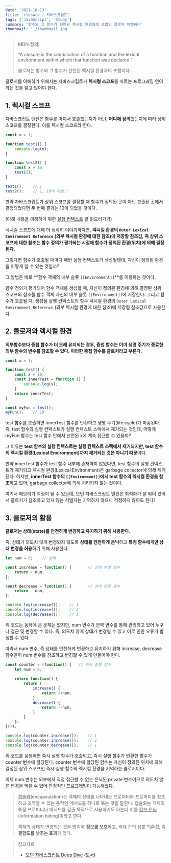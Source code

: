 ```yaml
---
date: '2021-10-13'
title: 'closure | 자바스크립트'
tags: ['JavaScript', 'Study']
summary: '함수와 그 함수가 선언된 렉시컬 환경과의 조합인 클로저 이해하기'
thumbnail: './thumbnail.jpg'
---
```


> MDN 정의)
>
> "A closure is the combination of a function and the lexical environment within which that function was declared." 
>
> 클로저는 함수와 그 함수가 선언된 렉시컬 환경과의 조합이다.

클로저를 이해하기 위해서는 자바스크립트가 **렉시컬 스코프**를 따르는 프로그래밍 언어라는 것을 알고 있어야 한다.



## 1. 렉시컬 스코프

자바스크립트 엔진은 함수를 어디서 호출했는지가 아닌, **어디에 정의**했는지에 따라 상위 스코프를 결정한다. 이를 렉시컬 스코프라 한다.

```js
const x = 1;

function test1() {
    console.log(x);
}

function test2() {
    const x = 10;
    test1();
}

test1();	// 1
test2();	// 1, 10이 아님!!
```

만약 자바스크립트가 상위 스코프를 결정할 때 함수가 정의된 곳이 아닌 호출된 곳에서 결정되었다면 두 번째 결과는 10이 되었을 것이다.

(아래 내용을 이해하기 위한 [실행 컨텍스트](https://kanghyun.netlify.app/blog/2021-10-11/execution-context) 글 읽으러가기)

렉시컬 스코프에 대해 더 정확히 이야기하자면, **렉시컬 환경의 `Outer Lexical Environment Reference` (외부 렉시컬 환경에 대한 참조)에 저장할 참조값, 즉 상위 스코프에 대한 참조는 함수 정의가 평가되는 시점에 함수가 정의된 환경(위치)에 의해 결정된다.**



그렇다면 함수가 호출될 때마다 매번 실행 컨텍스트가 생성될텐데, 자신이 정의된 환경을 어떻게 알 수 있는 것일까?

그 방법은 바로 **함수 객체의 내부 슬롯 `[[Environment]]`**를 이용하는 것이다. 

함수 정의가 평가되어 함수 객체를 생성할 때, 자신이 정의된 환경에 의해 결정된 상위 스코프의 참조를 함수 객체 자신의 내부 슬롯 `[[Environment]]`에 저장한다. 그리고 함수가 호출될 때, 생성될 실행 컨텍스트의 함수 렉시컬 환경의 `Outer Lexical Environment Reference` (외부 렉시컬 환경에 대한 참조)에 저장될 참조값으로 사용한다.



## 2. 클로저와 렉시컬 환경

**외부함수보다 중첩 함수가 더 오래 유지되는 경우, 중첩 함수는 이미 생명 주기가 종료한 외부 함수의 변수를 참조할 수 있다. 이러한 중첩 함수를 클로저라고 부른다.**

```js
const x = 1;

function test() {
	const x = 10;
    const innerTest = function () {
        console.log(x);
    }
    return innerTest;
}

const myFun = test();
myFun();	// 10
```

test 함수를 호출하면 innerTest 함수를 반환하고 생명 주기(life cycle)가 마감된다. 즉, test 함수의 실행 컨텍스트가 실행 컨텍스트 스택에서 제거되는 것인데, 어떻게 myFun 함수는 test 함수 안에서 선언된 x에 계속 접근할 수 있을까?

그 이유는 **test 함수의 실행 컨텍스트는 실행 컨텍스트 스택에서 제거되지만, test 함수의 렉시컬 환경(Lexical Environment)까지 제거되는 것은 아니기 때문**이다.

만약 innerTest 함수가 test 함수 내부에 존재하지 않았다면, test 함수의 실행 컨텍스트가 제거되고 렉시컬 환경(Lexical Environment)은 garbage collector에 의해 제거된다. 하지만, **innerTest 함수의 `[[Environment]]`에서 test 함수의 렉시컬 환경을 참조**하고 있어, garbage collector에 의해 처리되지 않는 것이다.

여기서 메모리가 걱정이 될 수 있는데, 모던 자바스크립트 엔진은 최적화가 잘 되어 있어서 클로저가 참조하고 있지 않는 식별자는 기억하지 않으니 걱정하지 않아도 된다!



## 3. 클로저의 활용

**클로저는 상태(state)를 안전하게 변경하고 유지하기 위해 사용한다.**

즉, 상태가 의도치 않게 변경되지 않도록 **상태를 안전하게 은닉**하고 **특정 함수에게만 상태 변경을 허용**하기 위해 사용한다.



```js
let num = 0;	// 상태

const increase = function() {		// 상태 변경 함수
    return ++num;
};

const decrease = function() {		// 상태 변경 함수
    return --num;
};

console.log(increase());	// 1
console.log(increase());	// 2
console.log(decrease());	// 1
```

위 코드는 동작에 큰 문제는 없지만, num 변수가 전역 변수를 통해 관리되고 있어 누구나 접근 및 변경할 수 있다. 즉, 의도치 않게 상태가 변경될 수 있고 이로 인한 오류가 발생할 수 있다.

따라서 num 변수, 즉 상태를 안전하게 변경하고 유지하기 위해 increase, decrease 함수만이 num 변수를 참조하고 변경할 수 있게 만들어야 한다.

```js
const counter = (function() {	// 즉시 실행 함수
    let num = 0;
    
    return function() {
        return {
        	increase() {
                return ++num;
            }
            decrease() {
                return --num;
            }
        }
    };
}());

console.log(counter.increase());	// 1
console.log(counter.increase());	// 2
console.log(counter.decrease());	// 1
```

위 코드를 실행하면 즉시 실행 함수가 호출되고, 즉시 실행 함수가 반환한 함수가 counter 변수에 할당된다. counter 변수에 할당된 함수는 자신이 정의된 위치에 의해 결정된 상위 스코프인 즉시 실행 함수의 렉시컬 환경을 기억하는 클로저이다.

이제 num 변수는 외부에서 직접 접근할 수 없는 은닉된 private 변수이므로 의도치 않은 변경을 막을 수 있어 안정적인 프로그래밍이 가능해졌다.



> <u>캡슐화</u>(encapsulation)는 객체의 상태를 나타내는 프로퍼티와 프로퍼티를 참조하고 조작할 수 있는 동작인 메서드를 하나로 묶는 것을 말한다. 캡슐화는 객체의 특정 프로퍼티나 메서드를 감출 목적으로 사용하기도 하는데 이를 <u>정보 은닉</u>(information hiding)이라고 한다.
>
> 객체의 상태가 변경되는 것을 방지해 **정보를 보호**하고, 객체 간의 상호 의존성, 즉 **결합도를 낮추는 효과**가 있다.





> 참고자료
>
> - [모던 자바스크립트 Deep Dive (도서)](http://www.yes24.com/Product/Goods/92742567)

